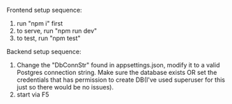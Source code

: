 Frontend setup sequence:
1. run "npm i" first
2. to serve, run "npm run dev"
3. to test, run "npm test"


Backend setup sequence:
1. Change the "DbConnStr" found in appsettings.json,
modify it to a valid Postgres connection string. Make sure the database exists
OR set the credentials that has permission to create DB(I've used superuser for
this just so there would be no issues).
2. start via F5
